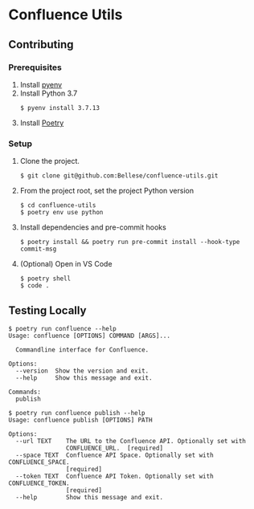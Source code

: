 # Confluence Utils

## Contributing

### Prerequisites

1. Install [pyenv](https://github.com/pyenv/pyenv)
1. Install Python 3.7
   ```console
   $ pyenv install 3.7.13
   ```
1. Install [Poetry](https://python-poetry.org/)

### Setup

1. Clone the project.
   ```console
   $ git clone git@github.com:Bellese/confluence-utils.git
   ```
1. From the project root, set the project Python version
   ```console
   $ cd confluence-utils
   $ poetry env use python
   ```
1. Install dependencies and pre-commit hooks
   ```console
   $ poetry install && poetry run pre-commit install --hook-type commit-msg
   ```
1. (Optional) Open in VS Code
   ```console
   $ poetry shell
   $ code .
   ```

## Testing Locally

```console
$ poetry run confluence --help
Usage: confluence [OPTIONS] COMMAND [ARGS]...

  Commandline interface for Confluence.

Options:
  --version  Show the version and exit.
  --help     Show this message and exit.

Commands:
  publish

$ poetry run confluence publish --help
Usage: confluence publish [OPTIONS] PATH

Options:
  --url TEXT    The URL to the Confluence API. Optionally set with
                CONFLUENCE_URL.  [required]
  --space TEXT  Confluence API Space. Optionally set with CONFLUENCE_SPACE.
                [required]
  --token TEXT  Confluence API Token. Optionally set with CONFLUENCE_TOKEN.
                [required]
  --help        Show this message and exit.

```
